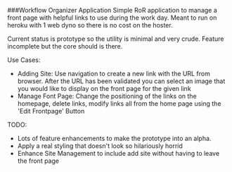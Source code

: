 ###Workflow Organizer Application
Simple RoR application to manage a front page with helpful links to use during the work day. Meant to run on heroku with 1 web dyno so there is no cost on the hoster. 

Current status is prototype so the utility is minimal and very crude. Feature incomplete but the core should is there. 

Use Cases: 

- Adding Site: Use navigation to create a new link with the URL from browser. After the URL has been validated you can select an image that you would like to display on the front page for the given link
- Manage Font Page: Change the positioning of the links on the homepage, delete links, modify links all from the home page using the 'Edit Frontpage' Button

TODO:
- Lots of feature enhancements to make the prototype into an alpha.
- Apply a real styling that doesn't look so hilariously horrid
- Enhance Site Management to include add site without having to leave the front page

